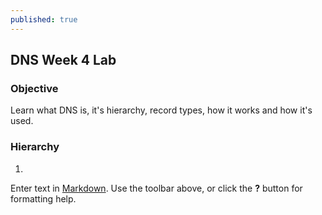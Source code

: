 ```yaml
---
published: true
---
```

## DNS Week 4 Lab

### Objective ###
Learn what DNS is, it's hierarchy, record types, how it works and how it's used. 

### Hierarchy ###

1.



Enter text in [Markdown](http://daringfireball.net/projects/markdown/). Use the toolbar above, or click the **?** button for formatting help.
